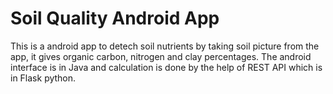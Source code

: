 # Soil Quality Android App
This is a android app to detech soil nutrients by taking soil picture from the app, it gives organic carbon, nitrogen and clay percentages.
The android interface is in Java and calculation is done by the help of REST API which is in Flask python.
